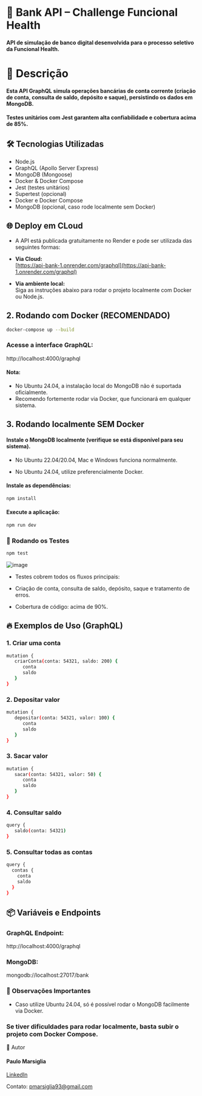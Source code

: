 # 🚀 Bank API – Challenge Funcional Health

#### API de simulação de banco digital desenvolvida para o processo seletivo da Funcional Health.

# 📖 Descrição

#### Esta API GraphQL simula operações bancárias de conta corrente (criação de conta, consulta de saldo, depósito e saque), persistindo os dados em MongoDB.

#### Testes unitários com Jest garantem alta confiabilidade e cobertura acima de 85%.

## 🛠️ Tecnologias Utilizadas

- Node.js
- GraphQL (Apollo Server Express)
- MongoDB (Mongoose)
- Docker & Docker Compose
- Jest (testes unitários)
- Supertest (opcional)
- Docker e Docker Compose
- MongoDB (opcional, caso rode localmente sem Docker)


## 🌐 Deploy em CLoud

- A API está publicada gratuitamente no Render e pode ser utilizada das seguintes formas:

- **Via Cloud:**  
  [https://api-bank-1.onrender.com/graphql](https://api-bank-1.onrender.com/graphql)
- **Via ambiente local:**  
  Siga as instruções abaixo para rodar o projeto localmente com Docker ou Node.js.


## 2. Rodando com Docker (RECOMENDADO)

```bash
docker-compose up --build
```

### Acesse a interface GraphQL:

http://localhost:4000/graphql

#### Nota:

- No Ubuntu 24.04, a instalação local do MongoDB não é suportada oficialmente.
- Recomendo fortemente rodar via Docker, que funcionará em qualquer sistema.

## 3. Rodando localmente SEM Docker

#### Instale o MongoDB localmente (verifique se está disponível para seu sistema).

- No Ubuntu 22.04/20.04, Mac e Windows funciona normalmente.

- No Ubuntu 24.04, utilize preferencialmente Docker.

#### Instale as dependências:

```bash
npm install
```

#### Execute a aplicação:

```bash
npm run dev
```

### 🧪 Rodando os Testes

```bash
npm test
```

![image](https://github.com/user-attachments/assets/42ccdc92-d940-43df-bed9-492c76d3d204)


- Testes cobrem todos os fluxos principais:
- Criação de conta, consulta de saldo, depósito, saque e tratamento de erros.

- Cobertura de código: acima de 90%.

## 🔥 Exemplos de Uso (GraphQL)

### 1. Criar uma conta

```bash
mutation {
   criarConta(conta: 54321, saldo: 200) {
      conta
      saldo
   }
}
```

### 2. Depositar valor

```bash
mutation {
   depositar(conta: 54321, valor: 100) {
      conta
      saldo
   }
}
```

### 3. Sacar valor

```bash
mutation {
   sacar(conta: 54321, valor: 50) {
      conta
      saldo
   }
}
```

### 4. Consultar saldo

```bash
query {
   saldo(conta: 54321)
}
```

### 5. Consultar todas as contas

```bash
query {
  contas {
    conta
    saldo
  }
}
```

## 📦 Variáveis e Endpoints

### GraphQL Endpoint:

http://localhost:4000/graphql

### MongoDB:

mongodb://localhost:27017/bank

### 📝 Observações Importantes

- Caso utilize Ubuntu 24.04, só é possível rodar o MongoDB facilmente via Docker.

### Se tiver dificuldades para rodar localmente, basta subir o projeto com Docker Compose.

👤 Autor

#### Paulo Marsiglia

[LinkedIn](https://www.linkedin.com/in/paulomarsiglia/)

Contato: pmarsiglia93@gmail.com
